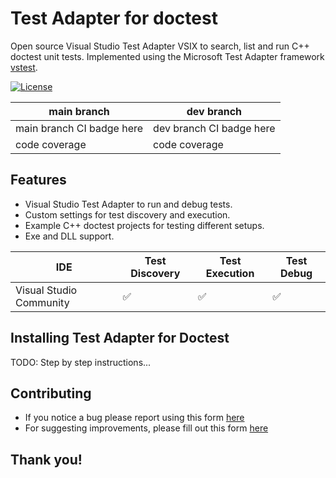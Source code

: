 # Test Adapter for doctest
Open source Visual Studio Test Adapter VSIX to search, list and run C++ doctest unit tests. Implemented using the Microsoft Test Adapter framework [vstest](https://github.com/microsoft/vstest).

[![License](https://img.shields.io/badge/license-MIT-blue.svg)](LICENSE.txt) 

| main branch | dev branch |
|--|--|
| main branch CI badge here | dev branch CI badge here |
| code coverage | code coverage |

## Features
* Visual Studio Test Adapter to run and debug tests.
* Custom settings for test discovery and execution.
* Example C++ doctest projects for testing different setups.
* Exe and DLL support.

| IDE | Test Discovery | Test Execution | Test Debug |
|---|---|---|---|
| Visual Studio Community | ✅ | ✅ | ✅ |

## Installing Test Adapter for Doctest
TODO: Step by step instructions...

## Contributing
* If you notice a bug please report using this form [here](https://github.com/comfyjase/DoctestTestAdapter/issues/new?template=bug_report.yml)
* For suggesting improvements, please fill out this form [here](https://github.com/comfyjase/DoctestTestAdapter/issues/new?template=feature_proposal.yml)

## Thank you!
